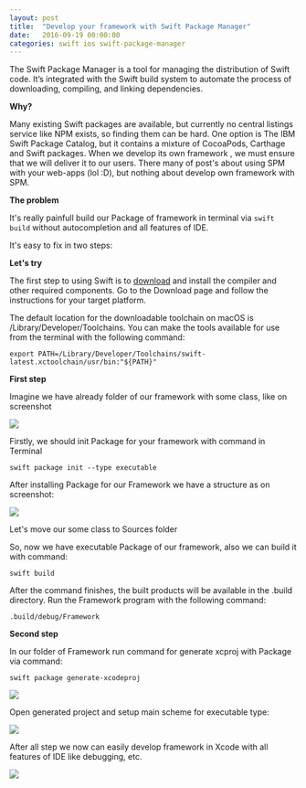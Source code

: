 ```yaml
---
layout: post
title:  "Develop your framework with Swift Package Manager"
date:   2016-09-19 00:00:00
categories: swift ios swift-package-manager
---
```


The Swift Package Manager is a tool for managing the distribution of Swift code. It’s integrated with the Swift build system to automate the process of downloading, compiling, and linking dependencies.

<b>Why?</b>

Many existing Swift packages are available, but currently no central listings service like NPM exists, so finding them can be hard. One option is The IBM Swift Package Catalog, but it contains a mixture of CocoaPods, Carthage and Swift packages. When we develop its own framework , we must ensure that we will deliver it to our users. There many of post's about using SPM with your web-apps (lol :D), but nothing about develop own framework with SPM. 

<b>The problem</b>

It's really painfull build our Package of framework in terminal via ```swift build``` without autocompletion and all features of IDE. 

It's easy to fix in two steps:

<b>Let's try</b>

The first step to using Swift is to <a href="https://swift.org/download">download<a/> and install the compiler and other required components. Go to the Download page and follow the instructions for your target platform.

The default location for the downloadable toolchain on macOS is /Library/Developer/Toolchains. You can make the tools available for use from the terminal with the following command:

```shell
export PATH=/Library/Developer/Toolchains/swift-latest.xctoolchain/usr/bin:"${PATH}"
```

<b>First step</b>

Imagine we have already folder of our framework with some class, like on screenshot

<img src="https://habrastorage.org/files/589/977/e11/589977e1114149768ba18f6cf368ba1b.png"/>

Firstly, we should init Package for your framework with command in Terminal

```shell
swift package init --type executable
```

After installing Package for our Framework we have a structure as on screenshot:

<img src="https://habrastorage.org/files/58e/c3d/efa/58ec3defa3ec48b697fbca65bff6d6e4.png"/>

Let's move our some class to Sources folder

So, now we have executable Package of our framework, also we can build it with command: 

```shell
swift build
```

After the command finishes, the built products will be available in the .build directory. Run the Framework program with the following command:

```shell
.build/debug/Framework
```

<b>Second step</b>

In our folder of Framework run command for generate xcproj with Package via command:

```shell
swift package generate-xcodeproj
```

<img src="https://habrastorage.org/files/89e/aa6/1db/89eaa61dbac04288b1ddc750ef75658e.png"/>

Open generated project and setup main scheme for executable type:

<img src="https://habrastorage.org/files/7c9/740/208/7c9740208d9d42abb7dfc5b97338a44f.png"/>

After all step we now can easily develop framework in Xcode with all features of IDE like debugging, etc.

<img src="https://habrastorage.org/files/ebb/afd/d59/ebbafdd596fc4a118765e9619a2b6e6d.png"/>
